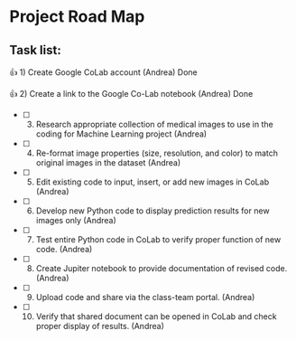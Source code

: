 # Project Road Map
## Task list:



:+1: 1)	Create Google CoLab account (Andrea)   Done

:+1: 2)	Create a link to the Google Co-Lab notebook (Andrea)   Done
- [ ] 3)	Research appropriate collection of medical images to use in the coding for Machine Learning project (Andrea)
- [ ] 4)	Re-format image properties (size, resolution, and color) to match original images in the dataset (Andrea)
- [ ] 5)	Edit existing code to input, insert, or add new images in CoLab (Andrea)
- [ ] 6)	Develop new Python code to display prediction results for new images only (Andrea)
- [ ] 7)	Test entire Python code in CoLab to verify proper function of new code. (Andrea)
- [ ] 8)	Create Jupiter notebook to provide documentation of revised code. (Andrea)
- [ ] 9)	Upload code and share via the class-team portal. (Andrea)
- [ ] 10)	Verify that shared document can be opened in CoLab and check proper display of results. (Andrea)
